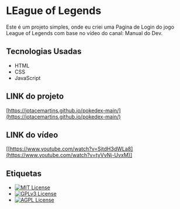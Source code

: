 # LEague of Legends

Este é um projeto simples, onde eu criei uma Pagina de Login do jogo League of Legends com base no vídeo do canal: Manual do Dev.

## Tecnologias Usadas
- HTML
- CSS
- JavaScript

## LINK do projeto
[https://jotacemartins.github.io/pokedex-main/](https://jotacemartins.github.io/pokedex-main/)

## LINK do vídeo
[[https://www.youtube.com/watch?v=SjtdH3dWLa8](https://www.youtube.com/watch?v=tyVvNj-UvxM)]

## Etiquetas

- [![MIT License](https://img.shields.io/badge/License-MIT-green.svg)](https://choosealicense.com/licenses/mit/)
- [![GPLv3 License](https://img.shields.io/badge/License-GPL%20v3-yellow.svg)](https://opensource.org/licenses/)
- [![AGPL License](https://img.shields.io/badge/license-AGPL-blue.svg)](http://www.gnu.org/licenses/agpl-3.0)


